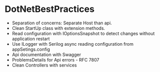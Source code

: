 # DotNetBestPractices

- Separation of concerns: Separate Host than api.
- Clean StartUp class with extension methods.
- Read configuration with IOptionsSnapshot to detect changes without application restart
- Use ILogger with Serilog async reading configuration from appSetings.config
- Api documentation with Swagger
- ProblemsDetails for Api errors - RFC 7807
- Clean Controllers with services
